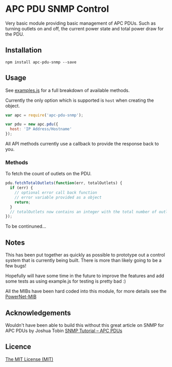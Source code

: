 # APC PDU SNMP Control

Very basic module providing basic management of APC PDUs. Such as turning outlets on and off, the current power state and total power draw for the PDU.

## Installation

```
npm install apc-pdu-snmp --save
```

  
## Usage

See [examples.js](https://github.com/phillipsnick/apc-pdu-snmp/blob/master/example.js) for a full breakdown of available methods.

Currently the only option which is supported is `host` when creating the object.
 
```javascript
var apc = require('apc-pdu-snmp');

var pdu = new apc.pdu({
  host: 'IP Address/Hostname'
});
```

All API methods currently use a callback to provide the response back to you.


### Methods

To fetch the count of outlets on the PDU.

```javascript
pdu.fetchTotalOutlets(function(err, totalOutlets) {
  if (err) {
    // optional error call back function
    // error variable provided as a object
    return;
  }
  // totalOutlets now contains an integer with the total number of outlets
});
```
  
To be continuned...

  
## Notes

This has been put together as quickly as possible to prototype out a control system that is currently being built. There is more than likely going to be a few bugs!

Hopefully will have some time in the future to improve the features and add some tests as using example.js for testing is pretty bad :)

All the MIBs have been hard coded into this module, for more details see the [PowerNet-MIB](ftp://ftp.apc.com/apc/public/software/pnetmib/mib/411/powernet411.mib)


## Acknowledgements

Wouldn't have been able to build this without this great article on SNMP for APC PDUs by Joshua Tobin [SNMP Tutorial – APC PDUs](http://tobinsramblings.wordpress.com/2011/05/03/snmp-tutorial-apc-pdus/)

## Licence

[The MIT License (MIT)](https://github.com/phillipsnick/apc-pdu-snmp/blob/master/LICENSE)
